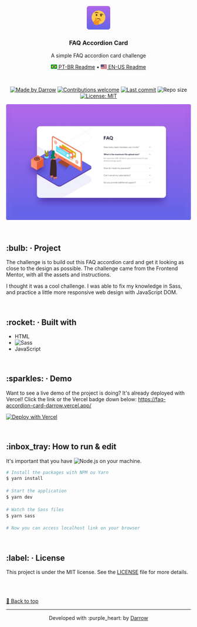 <div align="center" id="top">
  <!-- Logo & Basic info project -->
  <a href="https://faq-accordion-card-darrow.vercel.app/">
    <img src="https://github.com/darrow12/faq-accordion-card/blob/main/.github/logo.png" alt="Project logo" height="64"/>
  </a>

  <h3>FAQ Accordion Card</h3>
  <p>A simple FAQ accordion card challenge</p>

  <!-- Readme languages -->
  <p>
    <a href="README-pt.md"><img src="https://github.com/darrow12/faq-accordion-card/blob/main/.github/br.png" height="12"> PT-BR Readme</a> 
    • 
    <a href="README.md"><img src="https://github.com/darrow12/faq-accordion-card/blob/main/.github/us.png" height="12"> EN-US Readme</a>
  </p>

  <br>

  <!-- Badges-->
[![Made by Darrow](https://img.shields.io/badge/Made%20by-Darrow-6949FF?logo=github\&labelColor=1C1F2A)](https://github.com/darrow12)
[![Contributions welcome](https://img.shields.io/badge/Contributions-welcome-6949FF?labelColor=1C1F2A)](https://github.com/darrow12/faq-accordion-card/pulls)
[![Last commit](https://img.shields.io/github/last-commit/darrow12/faq-accordion-card?color=6949FF\&labelColor=1C1F2A\&label=Last%20commit)](https://github.com/darrow12/faq-accordion-card/commits/main)
![Repo size](https://img.shields.io/github/repo-size/darrow12/faq-accordion-card?color=6949FF\&labelColor=1C1F2A\&label=Repo%20size)
[![License: MIT](https://img.shields.io/github/license/darrow12/faq-accordion-card?color=6949FF\&labelColor=1C1F2A\&label=License)](https://github.com/darrow12/faq-accordion-card/blob/main/LICENSE)

![](https://github.com/darrow12/faq-accordion-card/blob/main/.github/hero.png)
</div>

<br>

<h2 id="project">:bulb: · Project</h2>

The challenge is to build out this FAQ accordion card and get it looking as close to the design as possible. The challenge came from the Frontend Mentor, with all the assets and instructions.

I thought it was a cool challenge. I was able to fix my knowledge in Sass, and practice a little more responsive web design with JavaScript DOM.

<br>

<h2 id="coded">:rocket: · Built with</h2>

- HTML
- ![Sass](https://sass-lang.com/)
- JavaScript

<br>

<h2 id="demo">:sparkles: · Demo</h2>

Want to see a live demo of the project is doing? It's already deployed with Vercel!
Click the link or the Vercel badge down below: https://faq-accordion-card-darrow.vercel.app/

[![Deploy with Vercel](https://vercel.com/button)](https://faq-accordion-card-darrow.vercel.app/)

<br>

<h2 id="run">:inbox_tray: How to run & edit</h2>

It's important that you have ![Node.js](https://nodejs.org) on your machine.

```bash
# Install the packages with NPM ou Yarn
$ yarn install

# Start the application
$ yarn dev

# Watch the Sass files
$ yarn sass

# Now you can access localhost link on your browser
```

<br>

<h2 id="license">:label: · License</h2>

This project is under the MIT license. See the [LICENSE](https://github.com/darrow12/REPO_NAME/blob/main/LICENSE) file for more details.

<br>
<br>

<a href='#top'>:arrow_up_small: Back to top</a>

<hr>

<p align="center">Developed with :purple_heart: by <a href="https://github.com/darrow12">Darrow</a></p>